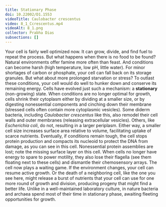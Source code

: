 ```yaml
---
title: Stationary Phase
doi: 10.22002/D1.1553
videoTitle: Caulobacter crescentus
video: 8_1_Ccrescentus.mp4
videoAlt: 8_1.png
collector: Prabha Dias
subsections: []
---
```


Your cell is fairly well optimized now. It can grow, divide, and find fuel to repeat the process. But what happens when there is no food to be found? Natural environments offer famine more often than feast. And conditions can become harsh (high temperature, low pH, little water). For minor shortages of carbon or phosphate, your cell can fall back on its storage granules. But what about more prolonged starvation or stress? To outlast these conditions, your cell would do well to hunker down and conserve its remaining energy. Cells have evolved just such a mechanism: a **stationary** (non-growing) state. When conditions are no longer optimal for growth, cells shrink their cytoplasm either by dividing at a smaller size, or by digesting nonessential components and cinching down their membrane (stressed cells often contain more cytoplasmic vesicles). Some diderm bacteria, including *Caulobacter crescentus* like this, also remodel their cell walls and outer membranes (releasing extracellular vesicles). Others, like *Escherichia coli*, do not, resulting in a larger periplasm. Either way, a smaller cell size increases surface area relative to volume, facilitating uptake of scarce nutrients. Eventually, if conditions remain tough, the cell stops protein production and compacts its nucleoid to protect the DNA from damage, as you can see in this cell. Nonessential protein assemblies are lost; note the missing surface layer on this cell. When cells no longer have energy to spare to power motility, they also lose their flagella (see them floating next to these cells) and dismantle their chemosensory arrays. The cell now plays a waiting game. If the environment changes, your cell can resume active growth. Or the death of a neighboring cell, like the one you see here, might release a burst of nutrients that your cell can use for one more round of growth and division, producing progeny that might find a better life. Unlike in a well-maintained laboratory culture, in nature bacteria and archaea spend most of their time in stationary phase, awaiting fleeting opportunities for growth.

